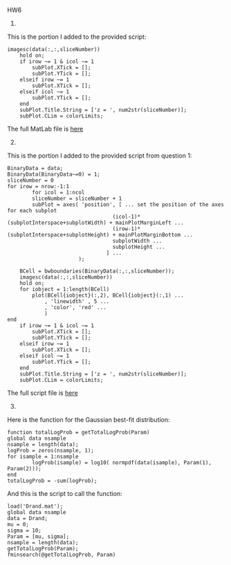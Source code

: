 HW6

1)

This is the portion I added to the provided script:

	imagesc(data(:,:,sliceNumber)) 
        hold on;
        if irow ~= 1 & icol ~= 1
            subPlot.XTick = [];
            subPlot.YTick = [];
        elseif irow ~= 1
            subPlot.XTick = [];
        elseif icol ~= 1
            subPlot.YTick = [];
        end
        subPlot.Title.String = ['z = ', num2str(sliceNumber)];
        subPlot.CLim = colorLimits;

The full MatLab file is [here](https://github.com/jmc8427/ICP2017F/blob/master/hw/6/hw6prob1.m)

2)

This is the portion I added to the provided script from question 1:

	BinaryData = data;
	BinaryData(BinaryData~=0) = 1;
	sliceNumber = 0
	for irow = nrow:-1:1
    		for icol = 1:ncol
        	sliceNumber = sliceNumber + 1
        	subPlot = axes( 'position', [ ... set the position of the axes for each subplot
                                      (icol-1)*(subplotInterspace+subplotWidth) + mainPlotMarginLeft ...
                                      (irow-1)*(subplotInterspace+subplotHeight) + mainPlotMarginBottom ...
                                      subplotWidth ...
                                      subplotHeight ...
                                    ] ...
                           );
   
    	BCell = bwboundaries(BinaryData(:,:,sliceNumber));
    	imagesc(data(:,:,sliceNumber))
    	hold on;
    	for iobject = 1:length(BCell)
        	plot(BCell{iobject}(:,2), BCell{iobject}(:,1) ...
        	    , 'linewidth' , 5 ...
        	    , 'color', 'red' ...
        	    )
   	end
        if irow ~= 1 & icol ~= 1
            subPlot.XTick = [];
            subPlot.YTick = [];
        elseif irow ~= 1
            subPlot.XTick = [];
        elseif icol ~= 1
            subPlot.YTick = [];
        end
        subPlot.Title.String = ['z = ', num2str(sliceNumber)];
        subPlot.CLim = colorLimits;

The full script file is [here](https://github.com/jmc8427/ICP2017F/blob/master/hw/6/hw6prob2.m)

3)

Here is the function for the Gaussian best-fit distribution:

	function totalLogProb = getTotalLogProb(Param)
	global data nsample
	nsample = length(data);
	logProb = zeros(nsample, 1);
	for isample = 1:nsample
    		logProb(isample) = log10( normpdf(data(isample), Param(1), Param(2)));
	end
	totalLogProb = -sum(logProb);

And this is the script to call the function:
	
	load('Drand.mat');
	global data nsample
	data = Drand;
	mu = 0;
	sigma = 10;
	Param = [mu, sigma];
	nsample = length(data);
	getTotalLogProb(Param);
	fminsearch(@getTotalLogProb, Param)

	


